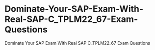 # Dominate-Your-SAP-Exam-With-Real-SAP-C_TPLM22_67-Exam-Questions
Dominate Your SAP Exam With Real SAP C_TPLM22_67 Exam Questions
